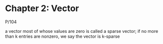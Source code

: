 # Chapter 2: Vector

P/104

a vector most of whose values are zero is called a sparse vector;
if no more than k entries are nonzero, we say the vector is k-sparse
